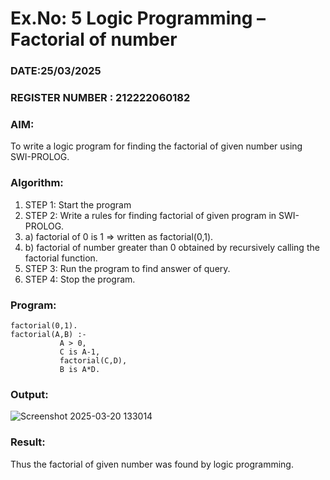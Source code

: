 # Ex.No: 5   Logic Programming – Factorial of number   
### DATE:25/03/2025                                                                           
### REGISTER NUMBER : 212222060182
### AIM: 
To  write  a logic program for finding the factorial of given number using SWI-PROLOG. 
### Algorithm:
1. STEP 1: Start the program
2. STEP 2:  Write a rules for finding factorial of given program in SWI-PROLOG.
3.   a)	factorial of 0 is 1 => written as factorial(0,1).
4.   b)	factorial of number greater than 0 obtained by recursively calling the factorial    function.
5. STEP 3: Run the program  to find answer of  query.
6. STEP 4: Stop the program.

### Program:
```
factorial(0,1).
factorial(A,B) :-  
           A > 0, 
           C is A-1,
           factorial(C,D),
           B is A*D.
```


### Output:
![Screenshot 2025-03-20 133014](https://github.com/user-attachments/assets/79f33914-eb58-4d4f-86b3-5e0227d1cf2c)



### Result:
Thus the factorial of given number was found by logic programming. 
